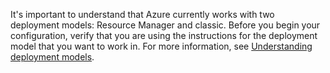It's important to understand that Azure currently works with two deployment models: Resource Manager and classic. Before you begin your configuration, verify that you are using the instructions for the deployment model that you want to work in. For more information, see [Understanding deployment models](../articles/resource-manager-deployment-model.md).

